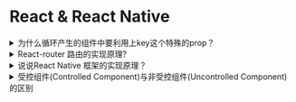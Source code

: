 # React & React Native

<details>
<summary>为什么循环产生的组件中要利用上key这个特殊的prop？</summary>

Keys负责帮助React跟踪列表中哪些元素被改变/添加/移除。React利用子元素的key在比较两棵树的时候，快速得知一个元素是新的还是刚刚被移除。没有keys，React也就不知道当前哪一个的item被移除了

#### 参考

- [Questions-and-Answers](https://github.com/markyun/My-blog/tree/master/Front-end-Developer-Questions/Questions-and-Answers)

</details>

<details>
<summary>React-router 路由的实现原理?</summary>

#### 参考

- [react-router的实现原理](https://blog.csdn.net/tangzhl/article/details/79696055)
- [React-router路由基本原理](https://blog.csdn.net/leviscar/article/details/81878677)

</details>

<details>
<summary>说说React Native 框架的实现原理？</summary>

- React Native如何把React转化为原生API

> React Native会在一开始生成OC模块表，然后把这个模块表传入JS中，JS参照模块表，就能间接调用OC的代码。
相当于买了一个机器人（OC），对应一份说明书（模块表），用户（JS）参照说明书去执行机器人的操作

- React Native是如何做到JS和OC交互

> iOS原生API有个JavaScriptCore框架，通过它就能实现JS和OC交互，想了解JavaScriptCore，请点击JavaScriptCore
1.首先写好JSX代码（React框架就是使用JSX语法）
2.把JSX代码解析成javaScript代码
3.OC读取JS文件
4.把javaScript代码读取出来，利用JavaScriptCore执行
5.javaScript代码返回一个数组，数组中会描述OC对象，OC对象的属性，OC对象所需要执行的方法，这样就能让这个对象设置属性，并且调用方法

#### 参考

- [【React Native】从源码一步一步解析它的实现原理](https://www.jianshu.com/p/5cc61ec04b39)

</details>

<details>
<summary>受控组件(Controlled Component)与非受控组件(Uncontrolled Component)的区别</summary>

#### 参考

- [
React中受控与非受控组件](https://segmentfault.com/a/1190000012404114)

</details>